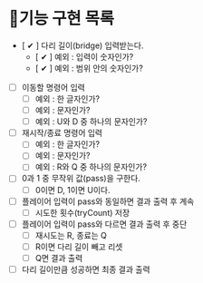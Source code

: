 # 📌기능 구현 목록

- [ ✔ ] 다리 길이(bridge) 입력받는다.
  - [ ✔ ] 예외 : 입력이 숫자인가?
  - [ ✔ ] 예외 : 범위 안의 숫자인가?
- [  ] 이동할 명령어 입력
  - [  ] 예외 : 한 글자인가?
  - [  ] 예외 : 문자인가?
  - [  ] 예외 : U와 D 중 하나의 문자인가?
- [  ] 재시작/종료 명령어 입력
  - [  ] 예외 : 한 글자인가?
  - [  ] 예외 : 문자인가?
  - [  ] 예외 : R와 Q 중 하나의 문자인가?
- [  ] 0과 1 중 무작위 값(pass)을 구한다.
  - [  ] 0이면 D, 1이면 U이다.
- [  ] 플레이어 입력이 pass와 동일하면 결과 출력 후 계속
  - [  ] 시도한 횟수(tryCount) 저장
- [  ] 플레이어 입력이 pass와 다르면 결과 출력 후 중단
  - [  ] 재시도는 R, 종료는 Q
  - [  ] R이면 다리 길이 빼고 리셋
  - [  ] Q면 결과 출력
- [  ] 다리 길이만큼 성공하면 최종 결과 출력
